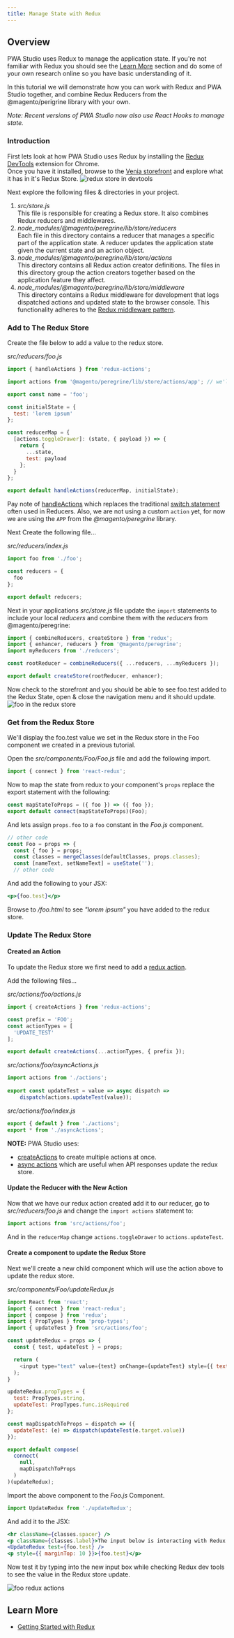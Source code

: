 ```yaml
---
title: Manage State with Redux
---
```


## Overview

PWA Studio uses Redux to manage the application state. 
If you're not familiar with Redux you should see the [Learn More][] section and 
do some of your own research online so you have basic understanding of it.  

In this tutorial we will demonstrate how you can work with Redux and PWA Studio together, 
and combine Redux Reducers from the @magento/perigrine library with your own.

_Note: Recent versions of PWA Studio now also use React Hooks to manage state._

### Introduction

First lets look at how PWA Studio uses Redux by installing the [Redux DevTools][] extension for Chrome.  
Once you have it installed, browse to the [Venia storefront][] and explore what it has in it's Redux Store.
![redux store in devtools][]

Next explore the following files & directories in your project.

1.  _src/store.js_  
    This file is responsible for creating a Redux store. It also combines Redux reducers and middlewares.
1.  _node_modules/@magento/peregrine/lib/store/reducers_  
    Each file in this directory contains a reducer that manages a specific part of the application state.
    A reducer updates the application state given the current state and an action object.
1.  _node_modules/@magento/peregrine/lib/store/actions_  
    This directory contains all Redux action creator definitions. 
    The files in this directory group the action creators together based on the application feature they affect.
1.  _node_modules/@magento/peregrine/lib/store/middleware_  
    This directory contains a Redux middleware for development that logs dispatched actions and updated state to the browser console. 
    This functionality adheres to the [Redux middleware pattern][].

### Add to The Redux Store

Create the file below to add a value to the redux store.

_src/reducers/foo.js_

```javascript
import { handleActions } from 'redux-actions';

import actions from '@magento/peregrine/lib/store/actions/app'; // we'll use these actions for now, and create our own one later

export const name = 'foo';

const initialState = {
  test: 'lorem ipsum'
};

const reducerMap = {
  [actions.toggleDrawer]: (state, { payload }) => {
    return {
      ...state,
      test: payload
    };
  }
};

export default handleActions(reducerMap, initialState);
```

Pay note of [handleActions][] which replaces the traditional [switch statement][] often used in Reducers.
Also, we are not using a custom `action` yet, for now we are using the `APP` from the _@magento/peregrine_ library.

Next Create the following file...

_src/reducers/index.js_

```javascript
import foo from './foo';

const reducers = {
  foo
};

export default reducers;
```

Next in your applications _src/store.js_ file update the `import` statements to include your local _reducers_ and combine them with the _reducers_ from @magento/peregrine:

```javascript
import { combineReducers, createStore } from 'redux';
import { enhancer, reducers } from '@magento/peregrine';
import myReducers from './reducers';

const rootReducer = combineReducers({ ...reducers, ...myReducers });

export default createStore(rootReducer, enhancer);
```

Now check to the  storefront and you should be able to see foo.test added to the Redux State, open & close the navigation menu and it should update.
![foo in the redux store][]

### Get from the Redux Store

We'll display the foo.test value we set in the Redux store in the Foo component we created in a previous tutorial.  

Open the _src/components/Foo/Foo.js_ file and add the following import.

```javascript
import { connect } from 'react-redux';
```

Now to map the state from redux to your component's `props` replace the export statement with the following:

```javascript
const mapStateToProps = ({ foo }) => ({ foo });
export default connect(mapStateToProps)(Foo);
```

And lets assign `props.foo` to a `foo` constant in the _Foo.js_ component.

```javascript
// other code
const Foo = props => {
  const { foo } = props;
  const classes = mergeClasses(defaultClasses, props.classes);
  const [nameText, setNameText] = useState('');
  // other code
```

And add the following to your JSX:

```jsx
<p>{foo.test}</p>
```

Browse to _/foo.html_ to see _"lorem ipsum"_ you have added to the redux store.

### Update The Redux Store

#### Created an Action

To update the Redux store we first need to add a [redux action][].

Add the following files...

_src/actions/foo/actions.js_

```javascript
import { createActions } from 'redux-actions';

const prefix = 'FOO';
const actionTypes = [
  'UPDATE_TEST'
];

export default createActions(...actionTypes, { prefix });
```

_src/actions/foo/asyncActions.js_

```javascript
import actions from './actions';
 
export const updateTest = value => async dispatch =>
    dispatch(actions.updateTest(value));
```

_src/actions/foo/index.js_

```javascript
export { default } from './actions';
export * from './asyncActions';
```

**NOTE:** PWA Studio uses:

-   [createActions][] to create multiple actions at once.
-   [async actions][] which are useful when API responses update the redux store.

#### Update the Reducer with the New Action

Now that we have our redux action created add it to our reducer, 
go to _src/reducers/foo.js_ and change the `import actions` statement to:  

```javascript
import actions from 'src/actions/foo';
```

And in the `reducerMap` change `actions.toggleDrawer` to `actions.updateTest`.

#### Create a component to update the Redux Store

Next we'll create a new child component which will use the action above to update the redux store.

_src/components/Foo/updateRedux.js_

```javascript
import React from 'react';
import { connect } from 'react-redux';
import { compose } from 'redux';
import { PropTypes } from 'prop-types';
import { updateTest } from 'src/actions/foo';

const updateRedux = props => {
  const { test, updateTest } = props;

  return (
    <input type="text" value={test} onChange={updateTest} style={{ textAlign: 'center' }} />
  );
}

updateRedux.propTypes = {
  test: PropTypes.string,
  updateTest: PropTypes.func.isRequired
};

const mapDispatchToProps = dispatch => ({
  updateTest: (e) => dispatch(updateTest(e.target.value))
});

export default compose(
  connect(
    null,
    mapDispatchToProps
  )
)(updateRedux);
```

Import the above component to the _Foo.js_ Component.  

```javascript   
import UpdateRedux from './updateRedux';
```

And add it to the JSX:  

```jsx
<hr className={classes.spacer} />
<p className={classes.label}>The input below is interacting with Redux:</p>
<UpdateRedux test={foo.test} />
<p style={{ marginTop: 10 }}>{foo.test}</p>
```

Now test it by typing into the new input box while checking Redux dev tools to see the value in the Redux store update.

![foo redux actions](./images/foo-redux-actions.gif)

## Learn More

-   [Getting Started with Redux][]

[Getting Started with Redux]: https://redux.js.org/introduction/getting-started
[Learn More]: #learn-more
[Redux DevTools]: https://chrome.google.com/webstore/detail/redux-devtools/lmhkpmbekcpmknklioeibfkpmmfibljd
[Venia storefront]: https://venia.magento.com/
[handleActions]: https://redux-actions.js.org/api/handleaction
[switch statement]: https://redux.js.org/basics/reducers#handling-more-actions
[redux action]: https://redux.js.org/basics/actions
[createActions]: https://redux-actions.js.org/api/createaction
[async actions]: https://redux.js.org/advanced/async-actions#async-actions
[Redux middleware pattern]: https://redux.js.org/advanced/middleware/
[redux store in devtools]: ./images/redux-store-screenshot.png
[foo in the redux store]: ./images/foo-in-the-redux-store.gif
[foo redux actions]: ./images/foo-redux-actions.gif
